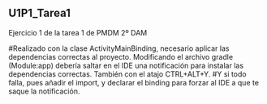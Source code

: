 ## U1P1_Tarea1
Ejercicio 1 de la tarea 1 de PMDM 2º DAM

#Realizado con la clase ActivityMainBinding, necesario aplicar las dependencias correctas al proyecto. Modificando el archivo gradle (Module:app) debería saltar en el IDE una notificación para instalar las dependencias correctas. También con el atajo CTRL+ALT+Y.
#Y si todo falla, pues añadir el import, y declarar el binding para forzar al IDE a que te saque la notificación.
